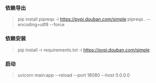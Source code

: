 

### 依赖导出

> pip install pipreqs -i https://pypi.douban.com/simple
> pipreqs . --encoding=utf8 --force

### 依赖安装

> pip install -r requirements.txt -i https://pypi.douban.com/simple

### 启动

>  uvicorn main:app --reload --port 18080 --host 0.0.0.0